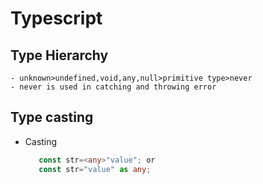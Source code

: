# Typescript

## Type Hierarchy
    - unknown>undefined,void,any,null>primitive type>never
    - never is used in catching and throwing error

## Type casting
- Casting
   	 ```typescript	
        const str=<any>"value"; or
       	const str="value" as any;
    ```
